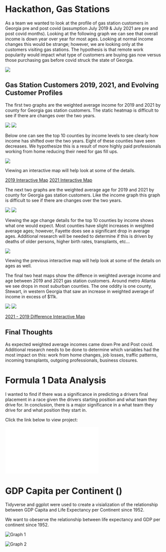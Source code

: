 # Hackathon, Gas Stations

As a team we wanted to look at the profile of gas station customers in Georgia pre and post covid (assumption July 2019 & July 2021 are pre and post covid months). Looking at the following graph we can see that overall income is down year over year for most ages.  Looking at normal income changes this would be strange; however, we are looking only at the customers visiting gas stations. The hypothesis is that remote work popularity would impact what type of customers are buying gas now versus those purchasing gas before covid struck the state of Georgia.

![](documents/income_in_year_by_age.png)

## Gas Station Customers 2019, 2021, and Evolving Customer Profiles

The first two graphs are the weighted average income for 2019 and 2021 by county for Georgia gas station customers. The static heatmap is difficult to see if there are changes over the two years. 

![](documents/2019_wam_income_county.png)   ![](documents/2021_wam_income_county.png)

Below one can see the top 10 counties by income levels to see clearly how income has shifted over the two years.  Eight of these counties have seen decreases.  We hypothesize this is a result of more highly paid professionals working from home reducing their need for gas fill ups.

![](documents/Change_in_income.png)

Viewing an interactive map will help look at some of the details.

[2019 Interactive Map](documents/ga_p3_income19.html)
[2021 Interactive Map](documents/ga_p3_income21.html)

The next two graphs are the weighted average age for 2019 and 2021 by county for Georgia gas station customers. Like the income graph this graph is difficult to see if there are changes over the two years. 

![](documents/2019_wam_age_county.png)   ![](documents/2021_wam_age_county.png)

Viewing the age change details for the top 10 counties by income shows what one would expect.  Most counties have slight increases in weighted average ages; however, Fayette does see a significant drop in average ages.  Additional research will be needed to determine if this is driven by deaths of older persons, higher birth rates, transplants, etc...

![](documents/change_in_age.png)

Viewing the previous interactive map will help look at some of the details on ages as well.

The final two heat maps show the diffence in weighted average income and age between 2019 and 2021 gas station customers.  Around metro Atlanta we see drops in most suburban counties.  The one oddity is one county, Stewart, in western Georgia that saw an increase in weighted average of income in excess of $11k.  

![](documents/diff_income_county.png)   ![](documents/diff_age_county.png)

[2021 - 2019 Difference Interactive Map](documents/ga_p3_diff_income.html)

## Final Thoughts

As expected weighted average incomes came down Pre and Post covid.  Additional research needs to be done to determine which variables had the most impact on this:  work from home changes, job losses, traffic patterns, incoming transplants, outgoing professionals, business closures.



# Formula 1 Data Analysis

I wanted to find if there was a significance in predicting a drivers final placement in a race given the drivers starting position and what team they drive for. In conclusion, there is a major significance in a what team they drive for and what position they start in.

Click the link below to view project:

![Formula 1 Data Analysis Poster](documents/Zack_Lee-Final_Draft-Analytics_Day_Poster_copy.pdf)



# GDP Capita per Continent ()

Tidyverse and ggplot were used to create a visialization of the relationship between GDP Capita and Life Expectancy per Continent since 1952.

We want to obeserve the relationship between life expectancy and GDP per continent since 1952.

![Graph 1](documents/p1_Graph1_R.png)




![Graph 2](documents/p1_Graph2_R.png)
